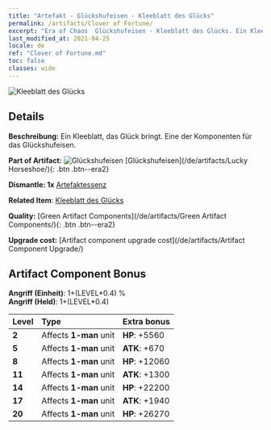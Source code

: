 ```yaml
---
title: "Artefakt - Glückshufeisen - Kleeblatt des Glücks"
permalink: /artifacts/Clover of Fortune/
excerpt: "Era of Chaos  Glückshufeisen - Kleeblatt des Glücks. Ein Kleeblatt, das Glück bringt. Eine der Komponenten für das Glückshufeisen."
last_modified_at: 2021-04-25
locale: de
ref: "Clover of Fortune.md"
toc: false
classes: wide
---
```


 ![Kleeblatt des Glücks](/images/t/artifact_40121.png)



## Details

 **Beschreibung:** Ein Kleeblatt, das Glück bringt. Eine der Komponenten für das Glückshufeisen.

 **Part of Artifact:** ![Glückshufeisen](/images/t/icon_artifact_12.png) [Glückshufeisen](/de/artifacts/Lucky Horseshoe/){: .btn .btn--era2}

 **Dismantle: 1x** [Artefaktessenz](/ItemsDE/con_905/)

 **Related Item**: [Kleeblatt des Glücks](/ItemsDE/art_109/)

 **Quality:** [Green Artifact Components](/de/artifacts/Green Artifact Components/){: .btn .btn--era2}

 **Upgrade cost:** [Artifact component upgrade cost](/de/artifacts/Artifact Component Upgrade/)

## Artifact Component Bonus

  **Angriff (Einheit)**: 1+(LEVEL\*0.4) %<br/>**Angriff (Held)**: 1+(LEVEL\*0.4)

  |  Level  | Type |    Extra bonus  | 
  |:--------|:-----|:----------------| 
  | **2** | Affects **1-man** unit | **HP**: +5560 | 
  | **5** | Affects **1-man** unit | **ATK**: +670 | 
  | **8** | Affects **1-man** unit | **HP**: +12060 | 
  | **11** | Affects **1-man** unit | **ATK**: +1300 | 
  | **14** | Affects **1-man** unit | **HP**: +22200 | 
  | **17** | Affects **1-man** unit | **ATK**: +1940 | 
  | **20** | Affects **1-man** unit | **HP**: +26270 | 
